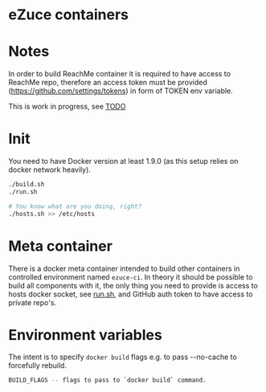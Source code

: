 eZuce containers
================

Notes
=====

In order to build ReachMe container it is required to have access to ReachMe repo, therefore
an access token must be provided (https://github.com/settings/tokens) in form of TOKEN env variable.

This is work in progress, see [TODO](TODO.md)

Init
====

You need to have Docker version at least 1.9.0 (as this setup relies on docker network heavily).

```sh
./build.sh
./run.sh

# You know what are you doing, right?
./hosts.sh >> /etc/hosts
```

Meta container
==============

There is a docker meta container intended to build other containers in controlled environment named `ezuce-ci`.
In theory it should be possible to build all components with it, the only thing you need to provide is
access to hosts docker socket, see [run.sh](ezuce-ci/run.sh), and GitHub auth token to have
access to private repo's.

Environment variables
=====================

The intent is to specify `docker build` flags e.g. to pass --no-cache to forcefully rebuild.

```sh
BUILD_FLAGS -- flags to pass to `docker build` command.
```

